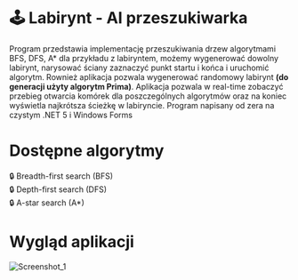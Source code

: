 # 🕹 Labirynt - AI przeszukiwarka
Program przedstawia implementację przeszukiwania drzew algorytmami BFS, DFS, A* dla przykładu z labiryntem, możemy wygenerować dowolny labirynt, narysować ściany zaznaczyć punkt startu i końca i uruchomić algorytm.
Rownież aplikacja pozwala wygenerować randomowy labirynt **(do generacji użyty algorytm Prima)**. Aplikacja pozwala w real-time zobaczyć przebieg otwarcia komórek dla poszczególnych algorytmów oraz na koniec wyświetla 
najkrótsza ścieżkę w labiryncie. Program napisany od zera na czystym .NET 5 i Windows Forms

# Dostępne algorytmy
🔒 Breadth-first search (BFS)  
🔒 Depth-first search (DFS)  
🔒 A-star search (A*)

# Wygląd aplikacji
![Screenshot_1](https://user-images.githubusercontent.com/19534189/187082279-fbddd06f-7b9c-4a7d-a6d3-17007de11538.jpg)
